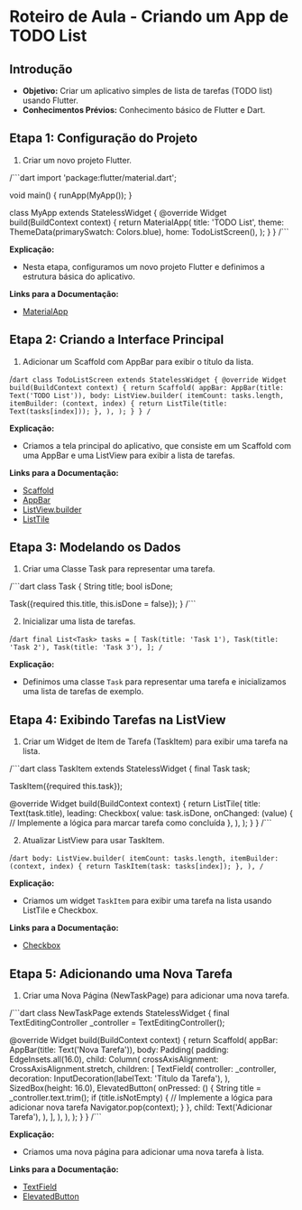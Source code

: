 # Roteiro de Aula - Criando um App de TODO List

## Introdução
- **Objetivo:** Criar um aplicativo simples de lista de tarefas (TODO list) usando Flutter.
- **Conhecimentos Prévios:** Conhecimento básico de Flutter e Dart.

## Etapa 1: Configuração do Projeto
1. Criar um novo projeto Flutter.

/```dart
import 'package:flutter/material.dart';

void main() {
  runApp(MyApp());
}

class MyApp extends StatelessWidget {
  @override
  Widget build(BuildContext context) {
    return MaterialApp(
      title: 'TODO List',
      theme: ThemeData(primarySwatch: Colors.blue),
      home: TodoListScreen(),
    );
  }
}
/```

**Explicação:**
- Nesta etapa, configuramos um novo projeto Flutter e definimos a estrutura básica do aplicativo.

**Links para a Documentação:**
- [MaterialApp](https://api.flutter.dev/flutter/material/MaterialApp-class.html)

## Etapa 2: Criando a Interface Principal
1. Adicionar um Scaffold com AppBar para exibir o título da lista.

/```dart
class TodoListScreen extends StatelessWidget {
  @override
  Widget build(BuildContext context) {
    return Scaffold(
      appBar: AppBar(title: Text('TODO List')),
      body: ListView.builder(
        itemCount: tasks.length,
        itemBuilder: (context, index) {
          return ListTile(title: Text(tasks[index]));
        },
      ),
    );
  }
}
/```

**Explicação:**
- Criamos a tela principal do aplicativo, que consiste em um Scaffold com uma AppBar e uma ListView para exibir a lista de tarefas.

**Links para a Documentação:**
- [Scaffold](https://api.flutter.dev/flutter/material/Scaffold-class.html)
- [AppBar](https://api.flutter.dev/flutter/material/AppBar-class.html)
- [ListView.builder](https://api.flutter.dev/flutter/widgets/ListView/ListView.builder.html)
- [ListTile](https://api.flutter.dev/flutter/material/ListTile-class.html)

## Etapa 3: Modelando os Dados
1. Criar uma Classe Task para representar uma tarefa.

/```dart
class Task {
  String title;
  bool isDone;

  Task({required this.title, this.isDone = false});
}
/```

2. Inicializar uma lista de tarefas.

/```dart
final List<Task> tasks = [
  Task(title: 'Task 1'),
  Task(title: 'Task 2'),
  Task(title: 'Task 3'),
];
/```

**Explicação:**
- Definimos uma classe `Task` para representar uma tarefa e inicializamos uma lista de tarefas de exemplo.

## Etapa 4: Exibindo Tarefas na ListView
1. Criar um Widget de Item de Tarefa (TaskItem) para exibir uma tarefa na lista.

/```dart
class TaskItem extends StatelessWidget {
  final Task task;

  TaskItem({required this.task});

  @override
  Widget build(BuildContext context) {
    return ListTile(
      title: Text(task.title),
      leading: Checkbox(
        value: task.isDone,
        onChanged: (value) {
          // Implemente a lógica para marcar tarefa como concluída
        },
      ),
    );
  }
}
/```

2. Atualizar ListView para usar TaskItem.

/```dart
body: ListView.builder(
  itemCount: tasks.length,
  itemBuilder: (context, index) {
    return TaskItem(task: tasks[index]);
  },
),
/```

**Explicação:**
- Criamos um widget `TaskItem` para exibir uma tarefa na lista usando ListTile e Checkbox.

**Links para a Documentação:**
- [Checkbox](https://api.flutter.dev/flutter/material/Checkbox-class.html)

## Etapa 5: Adicionando uma Nova Tarefa
1. Criar uma Nova Página (NewTaskPage) para adicionar uma nova tarefa.

/```dart
class NewTaskPage extends StatelessWidget {
  final TextEditingController _controller = TextEditingController();

  @override
  Widget build(BuildContext context) {
    return Scaffold(
      appBar: AppBar(title: Text('Nova Tarefa')),
      body: Padding(
        padding: EdgeInsets.all(16.0),
        child: Column(
          crossAxisAlignment: CrossAxisAlignment.stretch,
          children: [
            TextField(
              controller: _controller,
              decoration: InputDecoration(labelText: 'Título da Tarefa'),
            ),
            SizedBox(height: 16.0),
            ElevatedButton(
              onPressed: () {
                String title = _controller.text.trim();
                if (title.isNotEmpty) {
                  // Implemente a lógica para adicionar nova tarefa
                  Navigator.pop(context);
                }
              },
              child: Text('Adicionar Tarefa'),
            ),
          ],
        ),
      ),
    );
  }
}
/```

**Explicação:**
- Criamos uma nova página para adicionar uma nova tarefa à lista.

**Links para a Documentação:**
- [TextField](https://api.flutter.dev/flutter/material/TextField-class.html)
- [ElevatedButton](https://api.flutter.dev/flutter/material/ElevatedButton-class.html)


